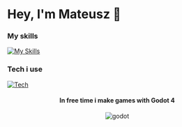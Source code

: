 # Hey, I'm Mateusz 👋
### My skills 
[![My Skills](https://skillicons.dev/icons?i=ts,html,css,nextjs,python,postgres,tailwind)](https://skillicons.dev)
### Tech i use
[![Tech](https://skillicons.dev/icons?i=linux,nodejs,vscode,figma,github,docker)](https://skillicons.dev)
<h4 align="center"> In free time i make games with Godot 4</h4> <p align="center"><img src="https://skillicons.dev/icons?i=godot" alt="godot"></p>
